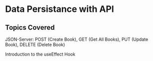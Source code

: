 # Data Persistance with API

## Topics Covered

JSON-Server: POST (Create Book), GET (Get All Books), PUT (Update Book), DELETE (Delete Book)

Introduction to the useEffect Hook
